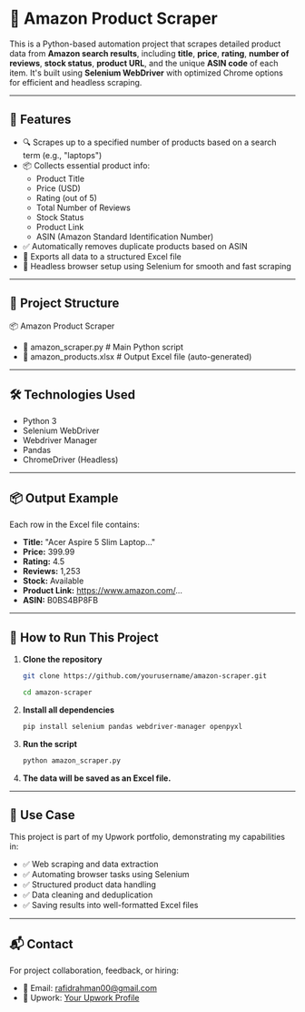 # 🛒 Amazon Product Scraper

This is a Python-based automation project that scrapes detailed product data from **Amazon search results**, including **title**, **price**, **rating**, **number of reviews**, **stock status**, **product URL**, and the unique **ASIN code** of each item. It's built using **Selenium WebDriver** with optimized Chrome options for efficient and headless scraping.

---

## 🚀 Features

- 🔍 Scrapes up to a specified number of products based on a search term (e.g., "laptops")
- 📦 Collects essential product info:
  - Product Title
  - Price (USD)
  - Rating (out of 5)
  - Total Number of Reviews
  - Stock Status
  - Product Link
  - ASIN (Amazon Standard Identification Number)
- ✅ Automatically removes duplicate products based on ASIN
- 📄 Exports all data to a structured Excel file
- 🧠 Headless browser setup using Selenium for smooth and fast scraping

---

## 📁 Project Structure
📦 Amazon Product Scraper
- 📜 amazon_scraper.py # Main Python script
- 📄 amazon_products.xlsx # Output Excel file (auto-generated)


---

## 🛠️ Technologies Used

- Python 3
- Selenium WebDriver
- Webdriver Manager
- Pandas
- ChromeDriver (Headless)

---

## 📦 Output Example

Each row in the Excel file contains:
- **Title:** "Acer Aspire 5 Slim Laptop..."
- **Price:** 399.99
- **Rating:** 4.5
- **Reviews:** 1,253
- **Stock:** Available
- **Product Link:** https://www.amazon.com/...
- **ASIN:** B0BS4BP8FB

---

## 🧪 How to Run This Project

1. **Clone the repository**  
   ```bash
   git clone https://github.com/yourusername/amazon-scraper.git
   ```
   ```bash
   cd amazon-scraper
   ```
2. **Install all dependencies**
   ```bash
   pip install selenium pandas webdriver-manager openpyxl
   ```
3. **Run the script**
   ```bash
   python amazon_scraper.py
   ```
4. **The data will be saved as an Excel file.**

---


## 🎯 Use Case
This project is part of my Upwork portfolio, demonstrating my capabilities in:

- ✅ Web scraping and data extraction
- ✅ Automating browser tasks using Selenium
- ✅ Structured product data handling
- ✅ Data cleaning and deduplication
- ✅ Saving results into well-formatted Excel files

---

## 📬 Contact
For project collaboration, feedback, or hiring:
-  📧 Email: rafidrahman00@gmail.com
-  💼 Upwork: [Your Upwork Profile](https://www.upwork.com/freelancers/~01d564beb96daefba0?mp_source=share)


